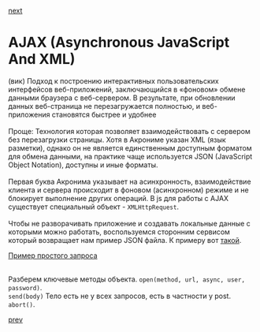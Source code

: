 <a href="03.md">next</a>

<h1>AJAX (Asynchronous JavaScript And XML)</h1>

<div>
(вик) Подход к построению интерактивных пользовательских интерфейсов веб-приложений, заключающийся в «фоновом» обмене данными браузера с веб-сервером.
В результате, при обновлении данных веб-страница не перезагружается полностью, и веб-приложения становятся быстрее и удобнее
</div>

<br/>

<div>
Проще: Технология которая позволяет взаимодействовать с сервером без перезагрузки страницы.
Хотя в Акрониме указан XML (язык разметки), однако он не является единственным доступным форматом для обмена данными, на практике чаще используется JSON (JavaScript Object Notation), доступны и иные форматы.
</div>

<br/>

<div>
Первая буква Акронима указывает на асинхронность, взаимодействие клиента и сервера происходит в фоновом (асинхронном) режиме и не блокирует выполнение других операций.
В js для работы с AJAX существует специальный объект - <code>XMLHttpRequest</code>.
</div>

<br/>

<div>
Чтобы не разворачивать приложение и создавать локальные данные с которыми можно работать,
 воспользуемся сторонним сервисом который возвращает нам пример JSON файла.
 К примеру вот <a href="https://jsonplaceholder.typicode.com/">такой</a>.

<br/>

<a href="./ajax/app.html">Пример простого запроса</a>

</div>

<br/>

<div>
Разберем ключевые методы объекта.
<code>open(method, url, async, user, password)</code>.
<br/>
<code>send(body)</code> Тело есть не у всех запросов, есть в частности у post.
<br/>
<code>abort()</code>.
</div>

<a href="01.md">prev</a>
